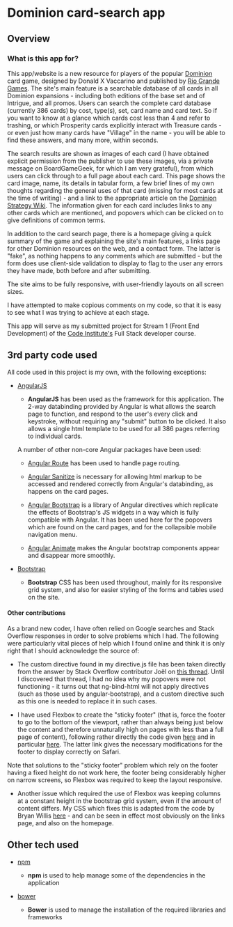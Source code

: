# Dominion card-search app

## Overview

### What is this app for?
This app/website is a new resource for players of the popular [Dominion](https://boardgamegeek.com/boardgame/36218/dominion) card game, designed by Donald X Vaccarino and published by [Rio Grande Games](http://riograndegames.com/). The site's main feature is a searchable database of all cards in all Dominion expansions - including both editions of the base set and of Intrigue, and all promos. Users can search the complete card database (currently 386 cards) by cost, type(s), set, card name and card text. So if you want to know at a glance which cards cost less than 4 and refer to trashing, or which Prosperity cards explicitly interact with Treasure cards - or even just how many cards have "Village" in the name - you will be able to find these answers, and many more, within seconds.

The search results are shown as images of each card (I have obtained explicit permission from the publisher to use these images, via a private message on BoardGameGeek, for which I am very grateful), from which users can click through to a full page about each card. This page shows the card image, name,  its details in tabular form, a few brief lines of my own thoughts regarding the general uses of that card (missing for most cards at the time of writing) - and a link to the appropriate article on the [Dominion Strategy Wiki](http://wiki.dominionstrategy.com/index.php/Main_Page). The information given for each card includes links to any other cards which are mentioned, and popovers which can be clicked on to give definitions of common terms.

In addition to the card search page, there is a homepage giving a quick summary of the game and explaining the site's main features, a links page for other Dominion resources on the web, and a contact form. The latter is "fake", as nothing happens to any comments which are submitted - but the form does use client-side validation to display to flag to the user any errors they have made, both before and after submitting.

The site aims to be fully responsive, with user-friendly layouts on all screen sizes.

I have attempted to make copious comments on my code, so that it is easy to see what I was trying to achieve at each stage.

This app will serve as my submitted project for Stream 1 (Front End Development) of the [Code Institute's](https://www.codeinstitute.net/) Full Stack developer course.

## 3rd party code used

All code used in this project is my own, with the following exceptions:

- [AngularJS](https://angularjs.org/)
    - **AngularJS** has been used as the framework for this application. The 2-way databinding provided by Angular is what allows the search page to function, and respond to the user's every click and keystroke, without requiring any "submit" button to be clicked. It also allows a single html template to be used for all 386 pages referring to individual cards.

    A number of other non-core Angular packages have been used:
      
    - [Angular Route](https://github.com/angular/bower-angular-route) has been used to handle page routing.

    - [Angular Sanitize](https://github.com/angular/bower-angular-sanitize) is necessary for allowing html markup to be accessed and rendered correctly from Angular's databinding, as happens on the card pages.

    - [Angular Bootstrap](http://angular-ui.github.io/bootstrap/) is a library of Angular directives which replicate the effects of Bootstrap's JS widgets in a way which is fully compatible with Angular. It has been used here for the popovers which are found on the card pages, and for the collapsible mobile navigation menu.

    - [Angular Animate](http://angular-ui.github.io/bootstrap/) makes the Angular bootstrap components appear and disappear more smoothly.

- [Bootstrap](http://getbootstrap.com/)
    - **Bootstrap** CSS has been used throughout, mainly for its responsive grid system, and also for easier styling of the forms and tables used on the site.

#### Other contributions
As a brand new coder, I have often relied on Google searches and Stack Overflow responses in order to solve problems which I had. The following were particularly vital pieces of help which I found online and think it is only right that I should acknowledge the source of:

- The custom directive found in my directive.js file has been taken directly from the answer by Stack Overflow contributor Joël on [this thread](http://stackoverflow.com/questions/17417607/angular-ng-bind-html-and-directive-within-it/). Until I discovered that thread, I had no idea why my popovers were not functioning - it turns out that ng-bind-html will not apply directives (such as those used by angular-bootstrap), and a custom directive such as this one is needed to replace it in such cases.

- I have used Flexbox to create the "sticky footer" (that is, force the footer to go to the bottom of the viewport, rather than always being just below the content and therefore unnaturally high on pages with less than a full page of content), following rather directly the code given [here](https://philipwalton.github.io/solved-by-flexbox/demos/sticky-footer/) and in particular [here](http://stackoverflow.com/questions/36899807/flexbox-sticky-footer-not-working-in-safari-or-chrome-osx). The latter link gives the necessary modifications for the footer to display correctly on Safari.

Note that solutions to the "sticky footer" problem which rely on the footer having a fixed height do not work here, the footer being considerably higher on narrow screens, so Flexbox was required to keep the layout responsive.

- Another issue which required the use of Flexbox was keeping columns at a constant height in the bootstrap grid system, even if the amount of content differs. My CSS which fixes this is adapted from the code by Bryan Willis [here](http://codepen.io/bootstrapped/details/RrabNe/) - and can be seen in effect most obviously on the links page, and also on the homepage.

## Other tech used

- [npm](https://www.npmjs.com/)
    - **npm** is used to help manage some of the dependencies in the application

- [bower](https://bower.io/)
    - **Bower** is used to manage the installation of the required libraries and frameworks
